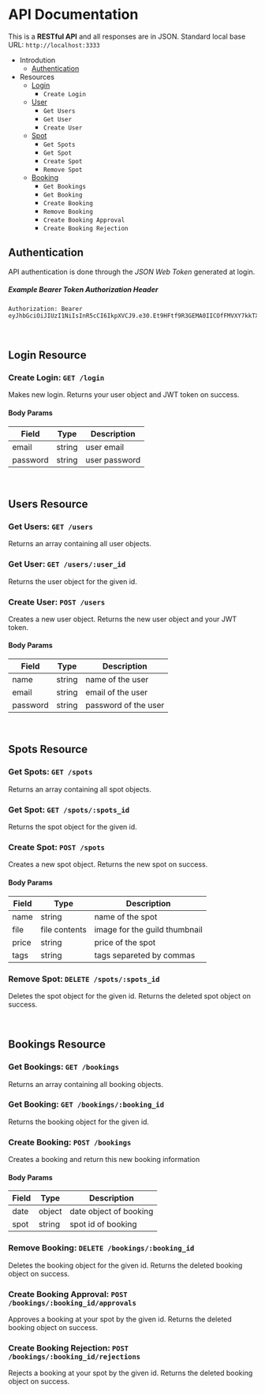 # API Documentation

This is a **RESTful API** and all responses are in JSON. Standard local base URL: `http://localhost:3333`

- Introdution
  - [Authentication](#authentication)
- Resources
  - [Login](#login)
    - `Create Login`
  - [User](#users)
    - `Get Users`
    - `Get User`
    - `Create User`
  - [Spot](#spots)
    - `Get Spots`
    - `Get Spot`
    - `Create Spot`
    - `Remove Spot`
  - [Booking](#bookings)
    - `Get Bookings`
    - `Get Booking`
    - `Create Booking`
    - `Remove Booking`
    - `Create Booking Approval`
    - `Create Booking Rejection`

## Authentication

API authentication is done through the *JSON Web Token* generated at login.

##### Example Bearer Token Authorization Header
```
Authorization: Bearer eyJhbGciOiJIUzI1NiIsInR5cCI6IkpXVCJ9.e30.Et9HFtf9R3GEMA0IICOfFMVXY7kkTX1wr4qCyhIf58U
```

<br>


## Login Resource


### Create Login: `GET /login`
Makes new login. Returns your user object and JWT token on success.

#### Body Params
|Field|Type|Description|
|---|---|---|
|email|string|user email|
|password|string|user password|


<br>


## Users Resource


### Get Users: `GET /users`
Returns an array containing all user objects.

### Get User: `GET /users/:user_id`
Returns the user object for the given id.

### Create User: `POST /users`
Creates a new user object. Returns the new user object and your JWT token.

#### Body Params
|Field|Type|Description|
|---|---|---|
|name|string|name of the user|
|email|string|email of the user|
|password|string|password of the user|


<br>


## Spots Resource


### Get Spots: `GET /spots`
Returns an array containing all spot objects.

### Get Spot: `GET /spots/:spots_id`
Returns the spot object for the given id.

### Create Spot: `POST /spots`
Creates a new spot object. Returns the new spot on success.

#### Body Params
|Field|Type|Description|
|---|---|---|
|name|string|name of the spot|
|file|file contents|image for the guild thumbnail|
|price|string|price of the spot|
|tags|string|tags separeted by commas|

### Remove Spot: `DELETE /spots/:spots_id`
Deletes the spot object for the given id. Returns the deleted spot object on success.


<br>


## Bookings Resource


### Get Bookings: `GET /bookings`
Returns an array containing all booking objects.

### Get Booking: `GET /bookings/:booking_id`
Returns the booking object for the given id.

### Create Booking: `POST /bookings`
Creates a booking and return this new booking information

#### Body Params
|Field|Type|Description|
|---|---|---|
|date|object|date object of booking|
|spot|string|spot id of booking|

### Remove Booking: `DELETE /bookings/:booking_id`
Deletes the booking object for the given id. Returns the deleted booking object on success.

### Create Booking Approval: `POST /bookings/:booking_id/approvals`
Approves a booking at your spot by the given id. Returns the deleted booking object on success.

### Create Booking Rejection: `POST /bookings/:booking_id/rejections`
Rejects a booking at your spot by the given id. Returns the deleted booking object on success.